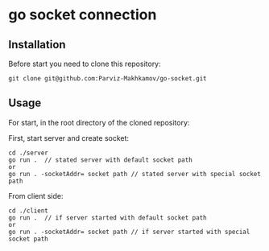 # go socket connection

## Installation

Before start you need to clone this repository:

```shell
git clone git@github.com:Parviz-Makhkamov/go-socket.git
```

## Usage

For start, in the root directory of the cloned repository:

First, start server and create socket:
```golang
cd ./server
go run .  // stated server with default socket path
or
go run . -socketAddr= socket path // stated server with special socket path
```

From client side:
```golang
cd ./client
go run .  // if server started with default socket path
or
go run . -socketAddr= socket path // if server started with special socket path
```
